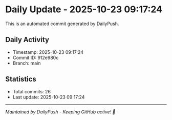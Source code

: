 # Daily Update - 2025-10-23 09:17:24

This is an automated commit generated by DailyPush.

## Daily Activity
- Timestamp: 2025-10-23 09:17:24
- Commit ID: 912e980c
- Branch: main

## Statistics
- Total commits: 26
- Last update: 2025-10-23 09:17:24

---
*Maintained by DailyPush - Keeping GitHub active! 🚀*

